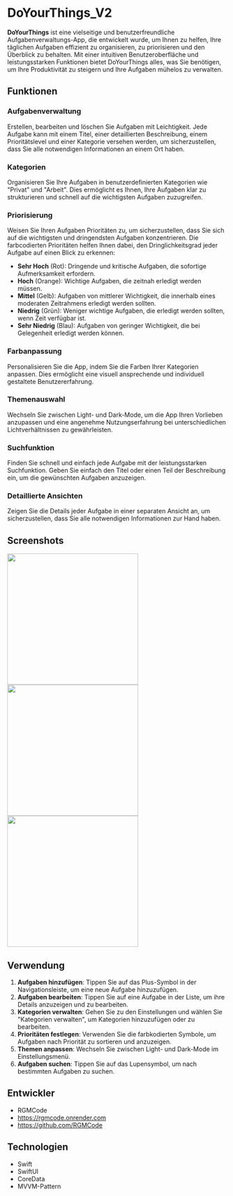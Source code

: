 #  DoYourThings_V2

**DoYourThings** ist eine vielseitige und benutzerfreundliche Aufgabenverwaltungs-App, die entwickelt wurde, um Ihnen zu helfen, Ihre täglichen Aufgaben effizient zu organisieren, zu priorisieren und den Überblick zu behalten. Mit einer intuitiven Benutzeroberfläche und leistungsstarken Funktionen bietet DoYourThings alles, was Sie benötigen, um Ihre Produktivität zu steigern und Ihre Aufgaben mühelos zu verwalten.

## Funktionen

### Aufgabenverwaltung
Erstellen, bearbeiten und löschen Sie Aufgaben mit Leichtigkeit. Jede Aufgabe kann mit einem Titel, einer detaillierten Beschreibung, einem Prioritätslevel und einer Kategorie versehen werden, um sicherzustellen, dass Sie alle notwendigen Informationen an einem Ort haben.

### Kategorien
Organisieren Sie Ihre Aufgaben in benutzerdefinierten Kategorien wie "Privat" und "Arbeit". Dies ermöglicht es Ihnen, Ihre Aufgaben klar zu strukturieren und schnell auf die wichtigsten Aufgaben zuzugreifen.

### Priorisierung
Weisen Sie Ihren Aufgaben Prioritäten zu, um sicherzustellen, dass Sie sich auf die wichtigsten und dringendsten Aufgaben konzentrieren. Die farbcodierten Prioritäten helfen Ihnen dabei, den Dringlichkeitsgrad jeder Aufgabe auf einen Blick zu erkennen:
- **Sehr Hoch** (Rot): Dringende und kritische Aufgaben, die sofortige Aufmerksamkeit erfordern.
- **Hoch** (Orange): Wichtige Aufgaben, die zeitnah erledigt werden müssen.
- **Mittel** (Gelb): Aufgaben von mittlerer Wichtigkeit, die innerhalb eines moderaten Zeitrahmens erledigt werden sollten.
- **Niedrig** (Grün): Weniger wichtige Aufgaben, die erledigt werden sollten, wenn Zeit verfügbar ist.
- **Sehr Niedrig** (Blau): Aufgaben von geringer Wichtigkeit, die bei Gelegenheit erledigt werden können.

### Farbanpassung
Personalisieren Sie die App, indem Sie die Farben Ihrer Kategorien anpassen. Dies ermöglicht eine visuell ansprechende und individuell gestaltete Benutzererfahrung.

### Themenauswahl
Wechseln Sie zwischen Light- und Dark-Mode, um die App Ihren Vorlieben anzupassen und eine angenehme Nutzungserfahrung bei unterschiedlichen Lichtverhältnissen zu gewährleisten.

### Suchfunktion
Finden Sie schnell und einfach jede Aufgabe mit der leistungsstarken Suchfunktion. Geben Sie einfach den Titel oder einen Teil der Beschreibung ein, um die gewünschten Aufgaben anzuzeigen.

### Detaillierte Ansichten
Zeigen Sie die Details jeder Aufgabe in einer separaten Ansicht an, um sicherzustellen, dass Sie alle notwendigen Informationen zur Hand haben.

## Screenshots

<img src="https://github.com/user-attachments/assets/628eef3e-ecae-441d-99aa-e1a0a652ac48" style="width:300px;"/>
<img src="https://github.com/user-attachments/assets/935d7906-145a-4a09-925b-4328ddc2e30f" style="width:300px;"/>
<img src="https://github.com/user-attachments/assets/551b55ad-c118-432d-91a0-8a073c9d6a14" style="width:300px;"/>

## Verwendung

1. **Aufgaben hinzufügen**: Tippen Sie auf das Plus-Symbol in der Navigationsleiste, um eine neue Aufgabe hinzuzufügen.
2. **Aufgaben bearbeiten**: Tippen Sie auf eine Aufgabe in der Liste, um ihre Details anzuzeigen und zu bearbeiten.
3. **Kategorien verwalten**: Gehen Sie zu den Einstellungen und wählen Sie "Kategorien verwalten", um Kategorien hinzuzufügen oder zu bearbeiten.
4. **Prioritäten festlegen**: Verwenden Sie die farbkodierten Symbole, um Aufgaben nach Priorität zu sortieren und anzuzeigen.
5. **Themen anpassen**: Wechseln Sie zwischen Light- und Dark-Mode im Einstellungsmenü.
6. **Aufgaben suchen**: Tippen Sie auf das Lupensymbol, um nach bestimmten Aufgaben zu suchen.

## Entwickler

- RGMCode
- https://rgmcode.onrender.com
- https://github.com/RGMCode


## Technologien

- Swift
- SwiftUI
- CoreData
- MVVM-Pattern
